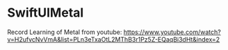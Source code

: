 # SwiftUIMetal
Record Learning of Metal from youtube: https://www.youtube.com/watch?v=H2ufvcNvVmA&list=PLn3eTxaOtL2MThB3r1Pz5Z-EQaqBi3dHt&index=2

